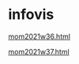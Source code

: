 # infovis
[mom2021w36.html](https://lucasmv84.github.io/w36/index.html)

[mom2021w37.html](https://lucasmv84.github.io/w37/index.html)
